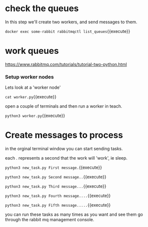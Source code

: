 # check the queues

In this step we'll create two workers, and send messages to them.

`docker exec some-rabbit rabbitmqctl list_queues`{{execute}}


# work queues

https://www.rabbitmq.com/tutorials/tutorial-two-python.html

### Setup worker nodes

Lets look at a 'worker node'

`cat worker.py`{{execute}}

open a couple of terminals and then run a worker in teach.

`python3 worker.py`{{execute}}

# Create messages to process

in the orginal terminal window you can start sending tasks.

each . represents a second that the work will 'work', ie sleep.

`python3 new_task.py First message.`{{execute}}

`python3 new_task.py Second message..`{{execute}}

`python3 new_task.py Third message...`{{execute}}

`python3 new_task.py Fourth message....`{{execute}}

`python3 new_task.py Fifth message.....`{{execute}}

you can run these tasks as many times as you want and see them go through the rabbit mq management console.

